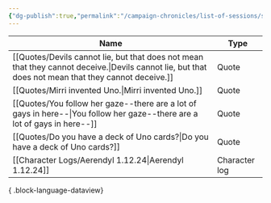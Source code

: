 ```yaml
---
{"dg-publish":true,"permalink":"/campaign-chronicles/list-of-sessions/session-13/","tags":["Event"]}
---
```



| Name                                                                                                                                                   | Type          |
| ------------------------------------------------------------------------------------------------------------------------------------------------------ | ------------- |
| [[Quotes/Devils cannot lie, but that does not mean that they cannot deceive.\|Devils cannot lie, but that does not mean that they cannot deceive.]] | Quote         |
| [[Quotes/Mirri invented Uno.\|Mirri invented Uno.]]                                                                                                 | Quote         |
| [[Quotes/You follow her gaze--there are a lot of gays in here--\|You follow her gaze--there are a lot of gays in here--]]                           | Quote         |
| [[Quotes/Do you have a deck of Uno cards?\|Do you have a deck of Uno cards?]]                                                                       | Quote         |
| [[Character Logs/Aerendyl 1.12.24\|Aerendyl 1.12.24]]                                                                                               | Character log |

{ .block-language-dataview}